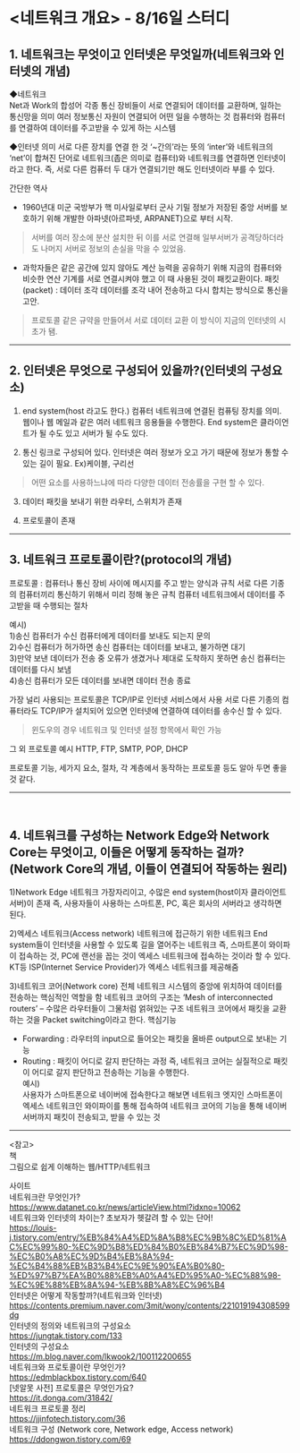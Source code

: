 # <네트워크 개요> - 8/16일 스터디

## 1. 네트워크는 무엇이고 인터넷은 무엇일까(네트워크와 인터넷의 개념)

◆네트워크  
Net과 Work의 합성어
각종 통신 장비들이 서로 연결되어 데이터를 교환하며, 일하는 통신망을 의미
여러 정보통신 자원이 연결되어 어떤 일을 수행하는 것
컴퓨터와 컴퓨터를 연결하여 데이터를 주고받을 수 있게 하는 시스템

◆인터넷
의미
서로 다른 장치를 연결 한 것
‘~간의’라는 뜻의 ‘inter’와 네트워크의 ‘net’이 합쳐진 단어로 네트워크(좁은 의미로 컴퓨터)와 네트워크를 연결하면 인터넷이라고 한다. 즉, 서로 다른 컴퓨터 두 대가 연결되기만 해도 인터넷이라 부를 수 있다.

간단한 역사
- 1960년대 미군 국방부가 핵 미사일로부터 군사 기밀 정보가 저장된 중앙 서버를 보호하기 위해 개발한 아파넷(아르파넷, ARPANET)으로 부터 시작.
> 서버를 여러 장소에 분산 설치한 뒤 이를 서로 연결해 일부서버가 공격당하더라도 나머지 서버로 정보의 손실을 막을 수 있었음.
- 과학자들은 같은 공간에 있지 않아도 계산 능력을 공유하기 위해 지금의 컴퓨터와 비슷한 연산 기계를 서로 연결시켜야 했고 이 때 사용된 것이 패킷교환이다.
패킷(packet) : 데이터 조각
데이터를 조각 내어 전송하고 다시 합치는 방식으로 통신을 고안.
> 프로토콜 같은 규약을 만들어서 서로 데이터 교환
이 방식이 지금의 인터넷의 시초가 됌.

***

## 2. 인터넷은 무엇으로 구성되어 있을까?(인터넷의 구성요소)
1) end system(host 라고도 한다.)
컴퓨터 네트워크에 연결된 컴퓨팅 장치를 의미.
웹이나 웹 메일과 같은 여러 네트워크 응용들을 수행한다.
End system은 클라이언트가 될 수도 있고 서버가 될 수도 있다.

2) 통신 링크로 구성되어 있다.
인터넷은 여러 정보가 오고 가기 때문에 정보가 통할 수 있는 길이 필요.
Ex)케이블, 구리선
>어떤 요소를 사용하느냐에 따라 다양한 데이터 전송률을 구현 할 수 있다. 

3) 데이터 패킷을 보내기 위한 라우터, 스위치가 존재

4) 프로토콜이 존재

***

## 3. 네트워크 프로토콜이란?(protocol의 개념)
프로토콜 : 컴퓨터나 통신 장비 사이에 메시지를 주고 받는 양식과 규칙
서로 다른 기종의 컴퓨터끼리 통신하기 위해서 미리 정해 놓은 규칙
컴퓨터 네트워크에서 데이터를 주고받을 때 수행되는 절차

예시)  
1)송신 컴퓨터가 수신 컴퓨터에게 데이터를 보내도 되는지 문의  
2)수신 컴퓨터가 허가하면 송신 컴퓨터는 데이터를 보내고, 불가하면 대기  
3)만약 보낸 데이터가 전송 중 오류가 생겼거나 제대로 도착하지 못하면 송신 컴퓨터는 데이터를 다시 보냄  
4)송신 컴퓨터가 모든 데이터를 보내면 데이터 전송 종료  

가장 널리 사용되는 프로토콜은 TCP/IP로 인터넷 서비스에서 사용
서로 다른 기종의 컴퓨터라도 TCP/IP가 설치되어 있으면 인터넷에 연결하여 데이터를 송수신 할 수 있다.
> 윈도우의 경우 네트워크 및 인터넷 설정 항목에서 확인 가능

그 외 프로토콜 예시
HTTP, FTP, SMTP, POP, DHCP

프로토콜 기능, 세가지 요소, 절차, 각 계층에서 동작하는 프로토콜 등도 알아 두면 좋을 것 같다.

***
 
## 4. 네트워크를 구성하는 Network Edge와 Network Core는 무엇이고, 이들은 어떻게 동작하는 걸까?(Network Core의 개념, 이들이 연결되어 작동하는 원리)
1)Network Edge
네트워크 가장자리이고, 수많은 end system(host이자 클라이언트 서버)이 존재
즉, 사용자들이 사용하는 스마트폰, PC, 혹은 회사의 서버라고 생각하면 된다.

2)엑세스 네트워크(Access network)
네트워크에 접근하기 위한 네트워크
End system들이 인터넷을 사용할 수 있도록 길을 열어주는 네트워크
즉, 스마트폰이 와이파이 접속하는 것, PC에 랜선을 꼽는 것이 엑세스 네트워크에 접속하는 것이라 할 수 있다.
KT등 ISP(Internet Service Provider)가 엑세스 네트워크를 제공해줌

3)네트워크 코어(Network core)
전체 네트워크 시스템의 중앙에 위치하여 데이터를 전송하는 핵심적인 역할을 함
네트워크 코어의 구조는 ‘Mesh of interconnected routers’ – 수많은 라우터들이 그물처럼 얽혀있는 구조
네트워크 코어에서 패킷을 교환하는 것을 Packet switching이라고 한다.
핵심기능
- Forwarding : 라우터의 input으로 들어오는 패킷을 올바른 output으로 보내는 기능
- Routing : 패킷이 어디로 갈지 판단하는 과정
즉, 네트워크 코어는 실질적으로 패킷이 어디로 갈지 판단하고 전송하는 기능을 수행한다.  
예시)  
사용자가 스마트폰으로 네이버에 접속한다고 해보면
네트워크 엣지인 스마트폰이 엑세스 네트워크인 와이파이를 통해 접속하여 네트워크 코어의 기능을 통해 네이버 서버까지 패킷이 전송되고, 받을 수 있는 것


***



<참고>  
책  
그림으로 쉽게 이해하는 웹/HTTP/네트워크 

사이트  
네트워크란 무엇인가?  
https://www.datanet.co.kr/news/articleView.html?idxno=10062  
네트워크와 인터넷의 차이는? 초보자가 헷갈려 할 수 있는 단어!  
https://louis-j.tistory.com/entry/%EB%84%A4%ED%8A%B8%EC%9B%8C%ED%81%AC%EC%99%80-%EC%9D%B8%ED%84%B0%EB%84%B7%EC%9D%98-%EC%B0%A8%EC%9D%B4%EB%8A%94-%EC%B4%88%EB%B3%B4%EC%9E%90%EA%B0%80-%ED%97%B7%EA%B0%88%EB%A0%A4%ED%95%A0-%EC%88%98-%EC%9E%88%EB%8A%94-%EB%8B%A8%EC%96%B4  
인터넷은 어떻게 작동할까?(네트워크와 인터넷)  
https://contents.premium.naver.com/3mit/wony/contents/221019194308599dg  
인터넷의 정의와 네트워크의 구성요소  
https://jungtak.tistory.com/133  
인터넷의 구성요소  
https://m.blog.naver.com/lkwook2/100112200655  
네트워크와 프로토콜이란 무엇인가?  
https://edmblackbox.tistory.com/640  
[넷알못 사전] 프로토콜은 무엇인가요?  
https://it.donga.com/31842/  
네트워크 프로토콜 정리  
https://jjinfotech.tistory.com/36  
네트워크 구성 (Network core, Network edge, Access network)  
https://ddongwon.tistory.com/69  
